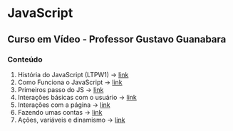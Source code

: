 # JavaScript
## Curso em Vídeo - Professor Gustavo Guanabara

### Conteúdo
1. História do JavaScript (LTPW1) -> [link](https://github.com/gustavoguanabara/javascript/blob/master/aulas-pdf/01%20-%20Hist%C3%B3ria%20do%20JavaScript.pdf)
1. Como Funciona o JavaScript -> [link](https://github.com/gustavoguanabara/javascript/blob/master/aulas-pdf/02%20-%20Como%20funciona%20o%20JS.pdf)
1. Primeiros passo do JS -> [link](https://github.com/gustavoguanabara/javascript/blob/master/aulas-pdf/03%20-%20Primeiros%20passos%20com%20JS.pdf)
1. Interações básicas com o usuário -> [link](https://github.com/gustavoguanabara/javascript/blob/master/aulas-pdf/04%20-%20Intera%C3%A7%C3%B5es%20b%C3%A1sicas%20com%20o%20usu%C3%A1rio.pdf)
1. Interações com a página -> [link](https://github.com/gustavoguanabara/javascript/blob/master/aulas-pdf/05%20-%20Intera%C3%A7%C3%B5es%20com%20a%20p%C3%A1gina.pdf)
1. Fazendo umas contas -> [link](https://github.com/gustavoguanabara/javascript/blob/master/aulas-pdf/06%20-%20Fazendo%20umas%20contas.pdf)
1. Ações, variáveis e dinamismo -> [link](https://github.com/gustavoguanabara/javascript/blob/master/aulas-pdf/07%20-%20A%C3%A7%C3%B5es%2C%20vari%C3%A1veis%20e%20dinamismo.pdf)

